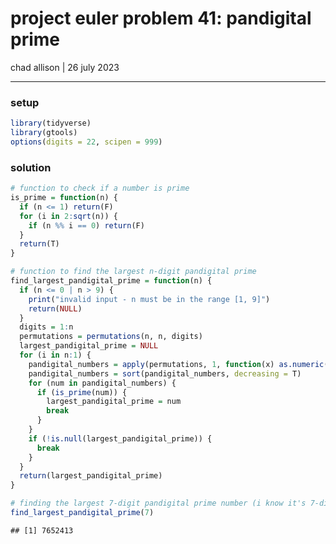 project euler problem 41: pandigital prime
================
chad allison \| 26 july 2023

------------------------------------------------------------------------

### setup

``` r
library(tidyverse)
library(gtools)
options(digits = 22, scipen = 999)
```

### solution

``` r
# function to check if a number is prime
is_prime = function(n) {
  if (n <= 1) return(F)
  for (i in 2:sqrt(n)) {
    if (n %% i == 0) return(F)
  }
  return(T)
}

# function to find the largest n-digit pandigital prime
find_largest_pandigital_prime = function(n) {
  if (n <= 0 | n > 9) {
    print("invalid input - n must be in the range [1, 9]")
    return(NULL)
  }
  digits = 1:n
  permutations = permutations(n, n, digits)
  largest_pandigital_prime = NULL
  for (i in n:1) {
    pandigital_numbers = apply(permutations, 1, function(x) as.numeric(paste0(x, collapse = "")))
    pandigital_numbers = sort(pandigital_numbers, decreasing = T)
    for (num in pandigital_numbers) {
      if (is_prime(num)) {
        largest_pandigital_prime = num
        break
      }
    }
    if (!is.null(largest_pandigital_prime)) {
      break
    }
  }
  return(largest_pandigital_prime)
}

# finding the largest 7-digit pandigital prime number (i know it's 7-digit from trial and error)
find_largest_pandigital_prime(7)
```

    ## [1] 7652413
